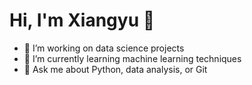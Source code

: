 
# Hi, I'm Xiangyu 👋

- 🔭 I’m working on data science projects
- 🌱 I’m currently learning machine learning techniques
- 💬 Ask me about Python, data analysis, or Git
